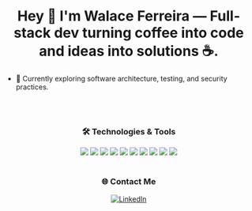 <h1 align="center">Hey 👋 I'm Walace Ferreira — Full-stack dev turning coffee into code and ideas into solutions ☕.</h1>

- 🚀 Currently exploring software architecture, testing, and security practices.

<br/>

<!--<div align="center">

| ![Walace Ferreira GitHub Stats](https://github-readme-stats.vercel.app/api?username=devwlc&show_icons=true&theme=dark&count_private=true) | ![Top Languages](https://github-readme-stats.vercel.app/api/top-langs/?username=devwlc&layout=compact&theme=dark) |
| ----------------------------------------------------------------------------------------------------------------------------------------- | ----------------------------------------------------------------------------------------------------------------- |

</div>-->

<br/>

<div align="center">

### 🛠️ Technologies & Tools

<img src="https://img.shields.io/badge/-TypeScript-3178C6?style=for-the-badge&logo=typescript&logoColor=white" />
<img src="https://img.shields.io/badge/-JavaScript-F7DF1E?style=for-the-badge&logo=javascript&logoColor=black" />
<img src="https://img.shields.io/badge/-Node.js-339933?style=for-the-badge&logo=nodedotjs&logoColor=white" />
<img src="https://img.shields.io/badge/-PHP-777BB4?style=for-the-badge&logo=php&logoColor=white" />
<img src="https://img.shields.io/badge/-Laravel-FF2D20?style=for-the-badge&logo=laravel&logoColor=white" />
<img src="https://img.shields.io/badge/-MySQL-4479A1?style=for-the-badge&logo=mysql&logoColor=white" />
<img src="https://img.shields.io/badge/-MongoDB-47A248?style=for-the-badge&logo=mongodb&logoColor=white" />
<img src="https://img.shields.io/badge/-PostgreSQL-4169E1?style=for-the-badge&logo=postgresql&logoColor=white" />
<img src="https://img.shields.io/badge/-Docker-2496ED?style=for-the-badge&logo=docker&logoColor=white" />
<img src="https://img.shields.io/badge/-AWS-232F3E?style=for-the-badge&logo=amazonaws&logoColor=white" />

</div>

<br/>

<div align="center">

### 🌐 Contact Me

[![LinkedIn](https://img.shields.io/badge/-LinkedIn-0A66C2?style=for-the-badge&logo=linkedin&logoColor=white)](https://www.linkedin.com/in/devwlc)

</div>
